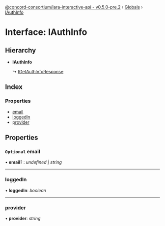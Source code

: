 [@concord-consortium/lara-interactive-api - v0.5.0-pre.2](../README.md) › [Globals](../globals.md) › [IAuthInfo](iauthinfo.md)

# Interface: IAuthInfo

## Hierarchy

* **IAuthInfo**

  ↳ [IGetAuthInfoResponse](igetauthinforesponse.md)

## Index

### Properties

* [email](iauthinfo.md#optional-email)
* [loggedIn](iauthinfo.md#loggedin)
* [provider](iauthinfo.md#provider)

## Properties

### `Optional` email

• **email**? : *undefined | string*

___

###  loggedIn

• **loggedIn**: *boolean*

___

###  provider

• **provider**: *string*
